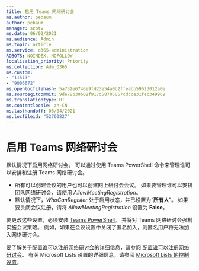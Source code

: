 ```yaml
---
title: 启用 Teams 网络研讨会
ms.author: pebaum
author: pebaum
manager: scotv
ms.date: 06/02/2021
ms.audience: Admin
ms.topic: article
ms.service: o365-administration
ROBOTS: NOINDEX, NOFOLLOW
localization_priority: Priority
ms.collection: Adm_O365
ms.custom:
- "11513"
- "9006672"
ms.openlocfilehash: 5a732e6746e9fd23e54a0b2ffeabb59623012a0e
ms.sourcegitcommit: 9de78b30602f917d58705057cdcce31fec349969
ms.translationtype: HT
ms.contentlocale: zh-CN
ms.lasthandoff: 06/04/2021
ms.locfileid: "52760827"
---
```

# <a name="enable-teams-webinars"></a>启用 Teams 网络研讨会

默认情况下启用网络研讨会。 可以通过使用 Teams PowerShell 命令来管理谁可以安排和注册 Teams 网络研讨会。

- 所有可以创建会议的用户也可以创建网上研讨会会议。 如果要管理谁可以安排团队网络研讨会，请使用 *AllowMeetingRegistration*。 
- 默认情况下，*WhoCanRegister* 处于启用状态，并已设置为“**所有人**”。 如果要关闭会议注册，请将 *AllowMeetingRegistration* 设置为 **False**。

要更改这些设置，必须安装 [Teams PowerShell](/microsoftteams/teams-powershell-install)。 并将对 Teams 网络研讨会强制实施会议策略。 例如，如果在会议设置中关闭了匿名加入，则匿名用户将无法加入网络研讨会。

要了解关于配置谁可以注册网络研讨会的详细信息，请参阅 [配置谁可以注册网络研讨会](/microsoftteams/set-up-webinars?source=docs#configure-who-can-register-for-webinars)。 有关 Microsoft Lists 设置的详细信息，请参阅 [Microsoft Lists 的控制设置](/sharepoint/control-lists)。
